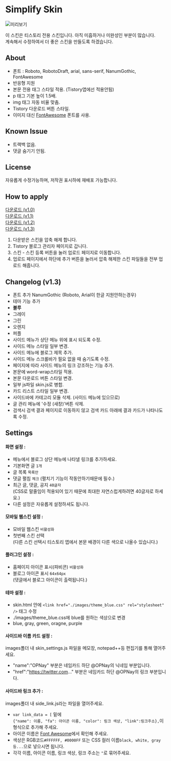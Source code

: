 # Simplify Skin
![미리보기](http://cfile3.uf.tistory.com/image/2314CF3D557D4E7D1D233C)

이 스킨은 티스토리 전용 스킨입니다. 아직 미흡하거나 미완성인 부분이 많습니다.<br>
계속해서 수정하여서 더 좋은 스킨을 만들도록 하겠습니다.

## About
- 폰트 : Roboto, RobotoDraft, arial, sans-serif, NanumGothic, FontAwesome
- 반응형 지원
- 본문 전용 태그 스타일 적용. (Tistory앱에선 적용안됨)
 - p 태그 기본 높이 1.5배.
 - img 태그 자동 비율 맞춤.
 - Tistory 다운로드 버튼 스타일.
- 이미지 대신 [FontAwesome](http://fortawesome.github.io/Font-Awesome/) 폰트를 사용.

## Known Issue
- 트랙백 없음.
- 댓글 숨기기 안됨.

## License
자유롭게 수정가능하며, 저작권 표시하에 재배포 가능합니다.

## How to apply
[다운로드 (v1.0)](https://github.com/OPNay/Tistory-Skin/archive/Simplify-v1.0.zip)<br>
[다운로드 (v1.1)](https://github.com/OPNay/Tistory-Skin/archive/Simplify-v1.1.zip)<br>
[다운로드 (v1.2)](https://github.com/OPNay/Tistory-Skin/archive/Simplify-v1.2.zip)<br>
[다운로드 (v1.3)](https://github.com/OPNay/Tistory-Skin/archive/Simplify-v1.3.zip)

1. 다운받은 스킨을 압축 해제 합니다.
2. Tistory 블로그 관리자 페이지로 갑니다.
3. 스킨 - 스킨 등록 버튼을 눌러 업로드 페이지로 이동합니다.
4. 업로드 페이지에서 하단에 추가 버튼을 눌러서 압축 해제한 스킨 파일들을 전부 업로드 해줍니다. 

## Changelog (v1.3)
- 폰트 추가 NanumGothic (Roboto, Arial이 한글 지원안하는경우)
- 테마 기능 추가
 - **블루**
 - 그레이
 - 그린
 - 오렌지
 - 퍼플
- 사이드 메뉴가 상단 메뉴 위에 표시 되도록 수정.
- 사이드 메뉴 스타일 일부 변경.
- 사이드 메뉴에 블로그 제목 추가.
- 사이드 메뉴 스크롤바가 필요 없을 때 숨기도록 수정.
- 페이지에 따라 사이드 메뉴의 링크 강조하는 기능 추가.
- 본문에 word-wrap스타일 적용.
- 본문 다운로드 버튼 스타일 변경.
- 일부 js파일 skin.js로 병합.
- 카드 리스트 스타일 일부 변경.
- 사이드바에 카테고리 모듈 삭제. (사이드 메뉴에 있으므로)
- 글 관리 메뉴에 '수정 (새창)'버튼 삭제.
- 검색시 검색 결과 페이지로 이동하지 않고 검색 카드 아래에 결과 카드가 나타나도록 수정.

## Settings

#### 화면 설정 :
- 메뉴에서 블로그 상단 메뉴에 나타낼 링크를 추가하세요.
- 기본화면 글 `1개`
- 글 목록 `목록만`
- 댓글 펼침 `체크` (펼치기 기능이 작동안하기때문에 필수.)
- 최근 글, 댓글, 공지 `40글자`<br>
  (CSS로 말줄임이 적용되어 있기 때문에 최대한 자연스럽게하려면 40글자로 하세요.)
- 다른 설정은 자유롭게 설정하셔도 됩니다.

#### 모바일 웹스킨 설정 :
- 모바일 웹스킨 `비활성화`
- 첫번째 스킨 선택<br>
  (다른 스킨 선택시 티스토리 앱에서 본문 배경이 다른 색으로 나올수 있습니다.)

#### 플러그인 설정 :
- 홈페이지 아이콘 표시(파비콘) `비활성화`
- 블로그 아이콘 표시 `64x64px`<br>
  (댓글에서 블로그 아이콘이 출력됩니다.)

#### 테마 설정 :
- skin.html 안에 `<link href="./images/theme_blue.css" rel="stylesheet" />` 태그 수정
- ./images/theme_blue.css에 blue를 원하는 색상으로 변경
- blue, gray, green, oragne, purple

#### 사이드바 이름 카드 설정 :
images폴더 내 skin_settings.js 파일을 메모장, notepad++등 편집기를 통해 열어주세요.
- "name":"OPNay" 부분은 네임카드 하단 @OPNay의 닉네임 부분입니다.
- "href":"https://twitter.com..." 부분은 네임카드 하단 @OPNay의 링크 부분입니다.

#### 사이드바 링크 추가 :
images폴더 내 side_link.js라는 파일을 열어주세요.
- `var link_data = [` 밑에<br>
  `{"name": 이름, "fa": 아이콘 이름, "color": 링크 색상, "link":링크주소},`이 형식으로 추가해 주세요.<br>
- 아이콘 이름은 [Font Awesome](http://fortawesome.github.io/Font-Awesome/icons)에서 확인해 주세요.
- 색상은 RGB코드`#FFFFFF, #0000FF` 또는 CSS 컬러 이름`black, white, gray 등...`으로 넣으시면 됩니다.
- 각각 이름, 아이콘 이름, 링크 색상, 링크 주소는 `"`로 묶어주세요.
